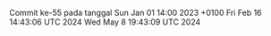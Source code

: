 Commit ke-55 pada tanggal Sun Jan 01 14:00 2023 +0100
Fri Feb 16 14:43:06 UTC 2024
Wed May  8 19:43:09 UTC 2024
